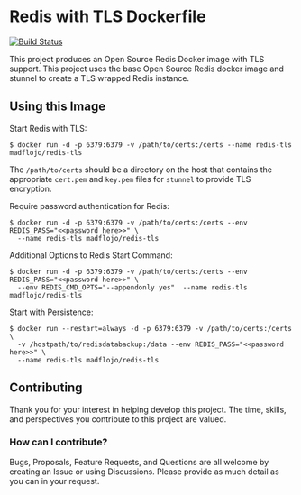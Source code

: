 # Redis with TLS Dockerfile

[![Build Status](https://travis-ci.com/madflojo/redis-tls-dockerfile.svg?branch=master)](https://travis-ci.com/madflojo/redis-tls-dockerfile) 

This project produces an Open Source Redis Docker image with TLS support. This project uses the base Open Source Redis docker image and stunnel to create a TLS wrapped Redis instance.

## Using this Image

Start Redis with TLS:

```console
$ docker run -d -p 6379:6379 -v /path/to/certs:/certs --name redis-tls madflojo/redis-tls
```

The `/path/to/certs` should be a directory on the host that contains the appropriate `cert.pem` and `key.pem` files for `stunnel` to provide TLS encryption.

Require password authentication for Redis:

```console
$ docker run -d -p 6379:6379 -v /path/to/certs:/certs --env REDIS_PASS="<<password here>>" \
  --name redis-tls madflojo/redis-tls
```

Additional Options to Redis Start Command:

```consol
$ docker run -d -p 6379:6379 -v /path/to/certs:/certs --env REDIS_PASS="<<password here>>" \
  --env REDIS_CMD_OPTS="--appendonly yes"  --name redis-tls madflojo/redis-tls
```

Start with Persistence:

```console
$ docker run --restart=always -d -p 6379:6379 -v /path/to/certs:/certs \ 
  -v /hostpath/to/redisdatabackup:/data --env REDIS_PASS="<<password here>>" \ 
  --name redis-tls madflojo/redis-tls
```

## Contributing

Thank you for your interest in helping develop this project. The time, skills, and perspectives you contribute to this project are valued.

### How can I contribute?

Bugs, Proposals, Feature Requests, and Questions are all welcome by creating an Issue or using Discussions. Please provide as much detail as you can in your request.

